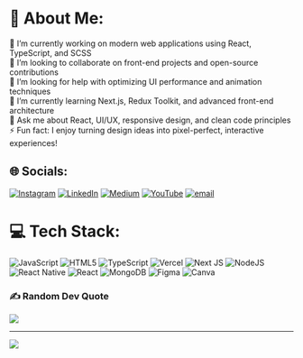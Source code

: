 # 💫 About Me:
🔭 I’m currently working on modern web applications using React, TypeScript, and SCSS<br>👯 I’m looking to collaborate on front-end projects and open-source contributions<br>🤝 I’m looking for help with optimizing UI performance and animation techniques<br>🌱 I’m currently learning Next.js, Redux Toolkit, and advanced front-end architecture<br>💬 Ask me about React, UI/UX, responsive design, and clean code principles<br>⚡ Fun fact: I enjoy turning design ideas into pixel-perfect, interactive experiences!


## 🌐 Socials:
[![Instagram](https://img.shields.io/badge/Instagram-%23E4405F.svg?logo=Instagram&logoColor=white)](https://instagram.com/abdrhmnnfl_) [![LinkedIn](https://img.shields.io/badge/LinkedIn-%230077B5.svg?logo=linkedin&logoColor=white)](https://www.linkedin.com/in/naufalabdurrohman/) [![Medium](https://img.shields.io/badge/Medium-12100E?logo=medium&logoColor=white)](https://medium.com/@naufalabdurrohman1) [![YouTube](https://img.shields.io/badge/YouTube-%23FF0000.svg?logo=YouTube&logoColor=white)](https://www.youtube.com/@Naufal_Abdurrohman) [![email](https://img.shields.io/badge/Email-D14836?logo=gmail&logoColor=white)](mailto:naufalabdurrohman1) 

# 💻 Tech Stack:
![JavaScript](https://img.shields.io/badge/javascript-%23323330.svg?style=for-the-badge&logo=javascript&logoColor=%23F7DF1E) ![HTML5](https://img.shields.io/badge/html5-%23E34F26.svg?style=for-the-badge&logo=html5&logoColor=white) ![TypeScript](https://img.shields.io/badge/typescript-%23007ACC.svg?style=for-the-badge&logo=typescript&logoColor=white) ![Vercel](https://img.shields.io/badge/vercel-%23000000.svg?style=for-the-badge&logo=vercel&logoColor=white) ![Next JS](https://img.shields.io/badge/Next-black?style=for-the-badge&logo=next.js&logoColor=white) ![NodeJS](https://img.shields.io/badge/node.js-6DA55F?style=for-the-badge&logo=node.js&logoColor=white) ![React Native](https://img.shields.io/badge/react_native-%2320232a.svg?style=for-the-badge&logo=react&logoColor=%2361DAFB) ![React](https://img.shields.io/badge/react-%2320232a.svg?style=for-the-badge&logo=react&logoColor=%2361DAFB) ![MongoDB](https://img.shields.io/badge/MongoDB-%234ea94b.svg?style=for-the-badge&logo=mongodb&logoColor=white) ![Figma](https://img.shields.io/badge/figma-%23F24E1E.svg?style=for-the-badge&logo=figma&logoColor=white) ![Canva](https://img.shields.io/badge/Canva-%2300C4CC.svg?style=for-the-badge&logo=Canva&logoColor=white)
<!-- # 📊 GitHub Stats:
![](https://github-readme-stats.vercel.app/api?username=NaufalAbdurrohman&theme=dark&hide_border=false&include_all_commits=false&count_private=false)<br/>
![](https://nirzak-streak-stats.vercel.app/?user=NaufalAbdurrohman&theme=dark&hide_border=false)<br/>
![](https://github-readme-stats.vercel.app/api/top-langs/?username=NaufalAbdurrohman&theme=dark&hide_border=false&include_all_commits=false&count_private=false&layout=compact) -->

### ✍️ Random Dev Quote
![](https://quotes-github-readme.vercel.app/api?type=vetical&theme=radical)

---
[![](https://visitcount.itsvg.in/api?id=NaufalAbdurrohman&icon=0&color=0)](https://visitcount.itsvg.in)

<!-- Proudly created with GPRM ( https://gprm.itsvg.in ) -->
